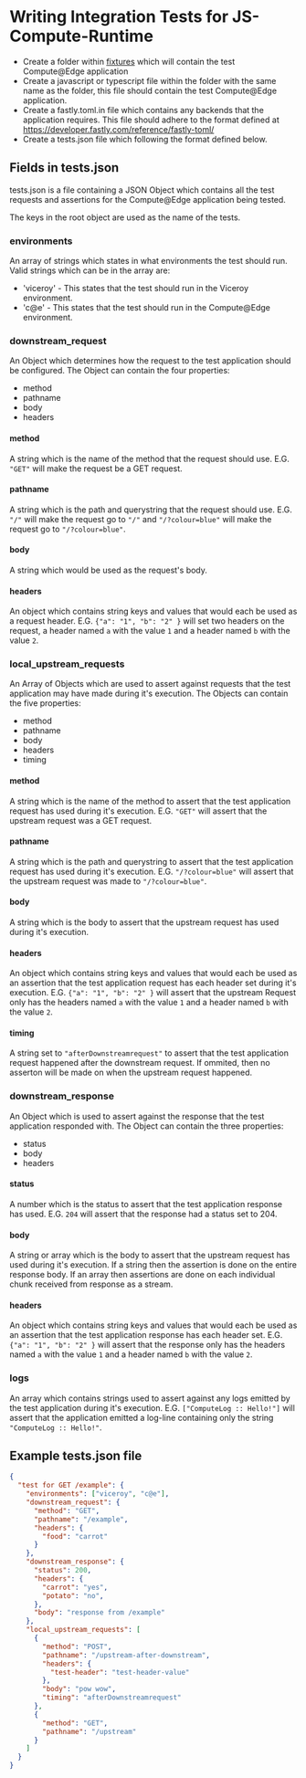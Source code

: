 # Writing Integration Tests for JS-Compute-Runtime

- Create a folder within [fixtures](./fixtures) which will contain the test Compute@Edge application
- Create a javascript or typescript file within the folder with the same name as the folder, this file should contain the test Compute@Edge application.
- Create a fastly.toml.in file which contains any backends that the application requires. This file should adhere to the format defined at <https://developer.fastly.com/reference/fastly-toml/>
- Create a tests.json file which following the format defined below.

## Fields in tests.json

tests.json is a file containing a JSON Object which contains all the test requests and assertions for the Compute@Edge application being tested.

The keys in the root object are used as the name of the tests.

### environments
An array of strings which states in what environments the test should run.
Valid strings which can be in the array are:
- 'viceroy' - This states that the test should run in the Viceroy environment.
- 'c@e' - This states that the test should run in the Compute@Edge environment.

### downstream_request
An Object which determines how the request to the test application should be configured.
The Object can contain the four properties:
- method
- pathname
- body
- headers

#### method
A string which is the name of the method that the request should use.
E.G. `"GET"` will make the request be a GET request.

#### pathname
A string which is the path and querystring that the request should use.
E.G. `"/"` will make the request go to `"/"` and `"/?colour=blue"` will make the request go to `"/?colour=blue"`.

#### body
A string which would be used as the request's body.

#### headers
An object which contains string keys and values that would each be used as a request header.
E.G. `{"a": "1", "b": "2" }` will set two headers on the request, a header named `a` with the value `1` and a header named `b` with the value `2`.

### local_upstream_requests
An Array of Objects which are used to assert against requests that the test application may have made during it's execution.
The Objects can contain the five properties:
- method
- pathname
- body
- headers
- timing

#### method
A string which is the name of the method to assert that the test application request has used during it's execution.
E.G. `"GET"` will assert that the upstream request was a GET request.

#### pathname
A string which is the path and querystring to assert that the test application request has used during it's execution.
E.G. `"/?colour=blue"` will assert that the upstream request was made to `"/?colour=blue"`.

#### body
A string which is the body to assert that the upstream request has used during it's execution.

#### headers
An object which contains string keys and values that would each be used as an assertion that the test application request has each header set during it's execution.
E.G. `{"a": "1", "b": "2" }` will assert that the upstream Request only has the headers named `a` with the value `1` and a header named `b` with the value `2`.

#### timing
A string set to `"afterDownstreamrequest"` to assert that the test application request happened after the downstream request.
If ommited, then no asserton will be made on when the upstream request happened.


### downstream_response
An Object which is used to assert against the response that the test application responded with.
The Object can contain the three properties:
- status
- body
- headers

#### status
A number which is the status to assert that the test application response has used.
E.G. `204` will assert that the response had a status set to 204.

#### body
A string or array which is the body to assert that the upstream request has used during it's execution.
If a string then the assertion is done on the entire response body.
If an array then assertions are done on each individual chunk received from response as a stream.

#### headers
An object which contains string keys and values that would each be used as an assertion that the test application response has each header set.
E.G. `{"a": "1", "b": "2" }` will assert that the response only has the headers named `a` with the value `1` and a header named `b` with the value `2`.

### logs
An array which contains strings used to assert against any logs emitted by the test application during it's execution.
E.G. `["ComputeLog :: Hello!"]` will assert that the application emitted a log-line containing only the string `"ComputeLog :: Hello!"`.


## Example tests.json file
```json
{
  "test for GET /example": {
    "environments": ["viceroy", "c@e"],
    "downstream_request": {
      "method": "GET",
      "pathname": "/example",
      "headers": {
        "food": "carrot"
      }
    },
    "downstream_response": {
      "status": 200,
      "headers": {
        "carrot": "yes",
        "potato": "no",
      },
      "body": "response from /example"
    },
    "local_upstream_requests": [
      {
        "method": "POST",
        "pathname": "/upstream-after-downstream",
        "headers": {
          "test-header": "test-header-value"
        },
        "body": "pow wow",
        "timing": "afterDownstreamrequest"
      },
      {
        "method": "GET",
        "pathname": "/upstream"
      }
    ]
  }
}
```
